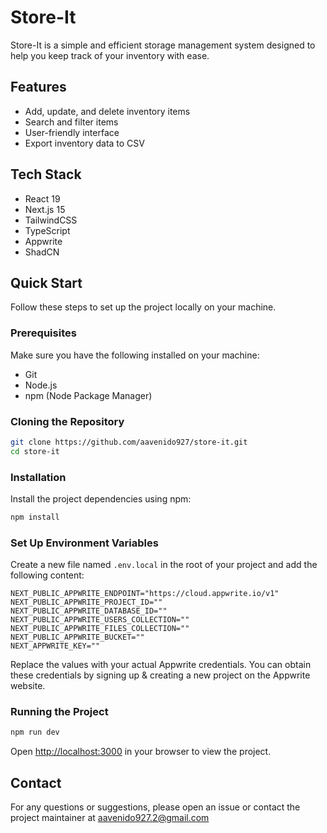# Store-It

Store-It is a simple and efficient storage management system designed to help you keep track of your inventory with ease.

## Features

- Add, update, and delete inventory items
- Search and filter items
- User-friendly interface
- Export inventory data to CSV

## Tech Stack

- React 19
- Next.js 15
- TailwindCSS
- TypeScript
- Appwrite
- ShadCN

## Quick Start

Follow these steps to set up the project locally on your machine.

### Prerequisites

Make sure you have the following installed on your machine:

- Git
- Node.js
- npm (Node Package Manager)

### Cloning the Repository

```bash
git clone https://github.com/aavenido927/store-it.git
cd store-it
```

### Installation

Install the project dependencies using npm:

```bash
npm install
```

### Set Up Environment Variables

Create a new file named `.env.local` in the root of your project and add the following content:

```env
NEXT_PUBLIC_APPWRITE_ENDPOINT="https://cloud.appwrite.io/v1"
NEXT_PUBLIC_APPWRITE_PROJECT_ID=""
NEXT_PUBLIC_APPWRITE_DATABASE_ID=""
NEXT_PUBLIC_APPWRITE_USERS_COLLECTION=""
NEXT_PUBLIC_APPWRITE_FILES_COLLECTION=""
NEXT_PUBLIC_APPWRITE_BUCKET=""
NEXT_APPWRITE_KEY=""
```

Replace the values with your actual Appwrite credentials. You can obtain these credentials by signing up & creating a new project on the Appwrite website.

### Running the Project

```bash
npm run dev
```

Open [http://localhost:3000](http://localhost:3000) in your browser to view the project.

## Contact

For any questions or suggestions, please open an issue or contact the project maintainer at aavenido927.2@gmail.com
